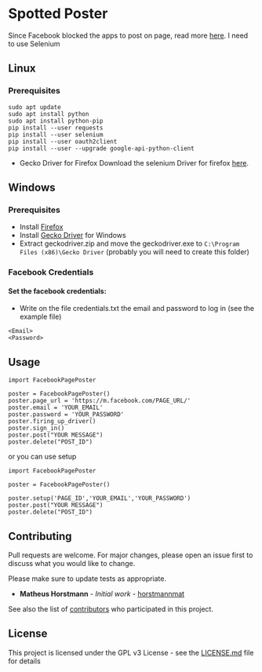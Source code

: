 # Spotted Poster
Since Facebook blocked the apps to post on page, read more [here](https://developers.facebook.com/docs/pages/).
I need to use Selenium
## Linux
### Prerequisites
```
sudo apt update
sudo apt install python
sudo apt install python-pip
pip install --user requests
pip install --user selenium
pip install --user oauth2client
pip install --user --upgrade google-api-python-client
```
* Gecko Driver for Firefox
Download the selenium Driver for firefox [here](https://github.com/mozilla/geckodriver/releases).

## Windows
### Prerequisites
 * Install [Firefox](https://www.mozilla.org/pt-BR/firefox/new/)
 * Install [Gecko Driver](https://github.com/mozilla/geckodriver/releases) for Windows
 * Extract geckodriver.zip and move the geckodriver.exe to `C:\Program Files (x86)\Gecko Driver` (probably you will need to create this folder)

### Facebook Credentials
#### Set the facebook credentials:
  - Write on the file credentials.txt the email and password to log in (see the example file)
  ```
  <Email>
  <Password>
  ```
## Usage

```
import FacebookPagePoster

poster = FacebookPagePoster()
poster.page_url = 'https://m.facebook.com/PAGE_URL/'
poster.email = 'YOUR_EMAIL'
poster.password = 'YOUR_PASSWORD'
poster.firing_up_driver()
poster.sign_in()
poster.post("YOUR MESSAGE")
poster.delete("POST_ID")
```
or you can use setup
```
import FacebookPagePoster

poster = FacebookPagePoster()

poster.setup('PAGE_ID','YOUR_EMAIL','YOUR_PASSWORD')
poster.post("YOUR MESSAGE")
poster.delete("POST_ID")

```
## Contributing
Pull requests are welcome. For major changes, please open an issue first to discuss what you would like to change.

Please make sure to update tests as appropriate.


* **Matheus Horstmann** - *Initial work* - [horstmannmat](https://github.com/horstmannmat)

See also the list of [contributors](https://github.com/horstmannmat/spottedPoster/graphs/contributors) who participated in this project.

## License

This project is licensed under the GPL v3 License - see the [LICENSE.md](LICENSE) file for details

